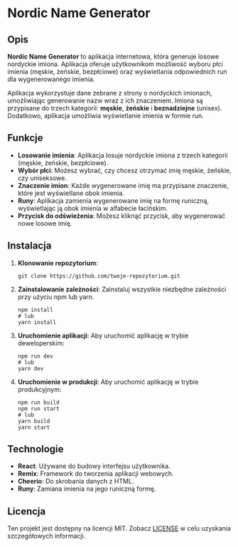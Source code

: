 
# Nordic Name Generator

## Opis

**Nordic Name Generator** to aplikacja internetowa, która generuje losowe nordyckie imiona. Aplikacja oferuje użytkownikom możliwość wyboru płci imienia (męskie, żeńskie, bezpłciowe) oraz wyświetlania odpowiednich run dla wygenerowanego imienia.

Aplikacja wykorzystuje dane zebrane z strony o nordyckich imionach, umożliwiając generowanie nazw wraz z ich znaczeniem. Imiona są przypisane do trzech kategorii: **męskie**, **żeńskie** i **beznadziejne** (unisex). Dodatkowo, aplikacja umożliwia wyświetlanie imienia w formie run.

## Funkcje

- **Losowanie imienia**: Aplikacja losuje nordyckie imiona z trzech kategorii (męskie, żeńskie, bezpłciowe).
- **Wybór płci**: Możesz wybrać, czy chcesz otrzymać imię męskie, żeńskie, czy uniseksowe.
- **Znaczenie imion**: Każde wygenerowane imię ma przypisane znaczenie, które jest wyświetlane obok imienia.
- **Runy**: Aplikacja zamienia wygenerowane imię na formę runiczną, wyświetlając ją obok imienia w alfabecie łacińskim.
- **Przycisk do odświeżenia**: Możesz kliknąć przycisk, aby wygenerować nowe losowe imię.
  
## Instalacja

1. **Klonowanie repozytorium**:
   ```
   git clone https://github.com/twoje-repozytorium.git
   ```

2. **Zainstalowanie zależności**:
   Zainstaluj wszystkie niezbędne zależności przy użyciu npm lub yarn.
   ```
   npm install
   # lub
   yarn install
   ```

3. **Uruchomienie aplikacji**:
   Aby uruchomić aplikację w trybie deweloperskim:
   ```
   npm run dev
   # lub
   yarn dev
   ```

4. **Uruchomienie w produkcji**:
   Aby uruchomić aplikację w trybie produkcyjnym:
   ```
   npm run build
   npm run start
   # lub
   yarn build
   yarn start
   ```

## Technologie

- **React**: Używane do budowy interfejsu użytkownika.
- **Remix**: Framework do tworzenia aplikacji webowych.
- **Cheerio**: Do skrobania danych z HTML.
- **Runy**: Zamiana imienia na jego runiczną formę.

## Licencja

Ten projekt jest dostępny na licencji MIT. Zobacz [LICENSE](LICENSE) w celu uzyskania szczegółowych informacji.
